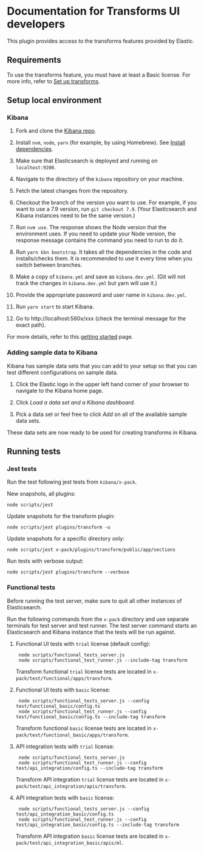 # Documentation for Transforms UI developers

This plugin provides access to the transforms features provided by Elastic.

## Requirements

To use the transforms feature, you must have at least a Basic license. For more 
info, refer to 
[Set up transforms](https://www.elastic.co/guide/en/elasticsearch/reference/current/transform-setup.html).


## Setup local environment

### Kibana

1. Fork and clone the [Kibana repo](https://github.com/elastic/kibana).

1. Install `nvm`, `node`, `yarn` (for example, by using Homebrew). See 
   [Install dependencies](https://www.elastic.co/guide/en/kibana/master/development-getting-started.html#_install_dependencies).

1. Make sure that Elasticsearch is deployed and running on `localhost:9200`.

1. Navigate to the directory of the `kibana` repository on your machine.

1. Fetch the latest changes from the repository.

1. Checkout the branch of the version you want to use. For example, if you want 
   to use a 7.9 version, run `git checkout 7.9`. (Your Elasticsearch and Kibana 
   instances need to be the same version.)

1. Run `nvm use`. The response shows the Node version that the environment uses. 
   If you need to update your Node version, the response message contains the 
   command you need to run to do it.

1. Run `yarn kbn bootstrap`. It takes all the dependencies in the code and 
   installs/checks them. It is recommended to use it every time when you switch 
   between branches.

1. Make a copy of `kibana.yml` and save as `kibana.dev.yml`. (Git will not track
   the changes in `kibana.dev.yml` but yarn will use it.)
   
1. Provide the appropriate password and user name in `kibana.dev.yml`.

1. Run `yarn start` to start Kibana.

1. Go to http://localhost:560x/xxx (check the terminal message for the exact 
   path).

For more details, refer to this [getting started](https://www.elastic.co/guide/en/kibana/master/development-getting-started.html) page.

### Adding sample data to Kibana

Kibana has sample data sets that you can add to your setup so that you can test 
different configurations on sample data.

1. Click the Elastic logo in the upper left hand corner of your browser to 
   navigate to the Kibana home page.

1. Click *Load a data set and a Kibana dashboard*.

1. Pick a data set or feel free to click *Add* on all of the available sample 
   data sets.

These data sets are now ready to be used for creating transforms in Kibana.

## Running tests

### Jest tests

Run the test following jest tests from `kibana/x-pack`.

New snapshots, all plugins:   

```
node scripts/jest
```
 
Update snapshots for the transform plugin: 

```
node scripts/jest plugins/transform -u
```

Update snapshots for a specific directory only: 

```
node scripts/jest x-pack/plugins/transform/public/app/sections
```

Run tests with verbose output: 

```
node scripts/jest plugins/transform --verbose
```

### Functional tests

Before running the test server, make sure to quit all other instances of 
Elasticsearch.

Run the following commands from the `x-pack` directory and use separate terminals
for test server and test runner. The test server command starts an Elasticsearch
and Kibana instance that the tests will be run against.

1. Functional UI tests with `trial` license (default config):

        node scripts/functional_tests_server.js
        node scripts/functional_test_runner.js --include-tag transform

    Transform functional `trial` license tests are located in `x-pack/test/functional/apps/transform`.

1. Functional UI tests with `basic` license:

        node scripts/functional_tests_server.js --config test/functional_basic/config.ts
        node scripts/functional_test_runner.js --config test/functional_basic/config.ts --include-tag transform

    Transform functional `basic` license tests are located in `x-pack/test/functional_basic/apps/transform`.

1. API integration tests with `trial` license:

        node scripts/functional_tests_server.js
        node scripts/functional_test_runner.js --config test/api_integration/config.ts --include-tag transform
        
   Transform API integration `trial` license tests are located in `x-pack/test/api_integration/apis/transform`.

1. API integration tests with `basic` license:

        node scripts/functional_tests_server.js --config test/api_integration_basic/config.ts
        node scripts/functional_test_runner.js --config test/api_integration_basic/config.ts --include-tag transform
        
   Transform API integration `basic` license tests are located in `x-pack/test/api_integration_basic/apis/ml`.
